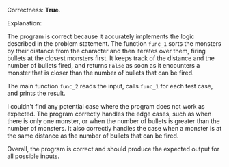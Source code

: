 Correctness: **True**.

Explanation:

The program is correct because it accurately implements the logic described in the problem statement. The function `func_1` sorts the monsters by their distance from the character and then iterates over them, firing bullets at the closest monsters first. It keeps track of the distance and the number of bullets fired, and returns `False` as soon as it encounters a monster that is closer than the number of bullets that can be fired.

The main function `func_2` reads the input, calls `func_1` for each test case, and prints the result.

I couldn't find any potential case where the program does not work as expected. The program correctly handles the edge cases, such as when there is only one monster, or when the number of bullets is greater than the number of monsters. It also correctly handles the case when a monster is at the same distance as the number of bullets that can be fired.

Overall, the program is correct and should produce the expected output for all possible inputs.